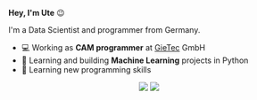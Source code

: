 **Hey, I'm Ute** :wink:

I'm a Data Scientist and programmer from Germany.

- :computer: Working as **CAM programmer** at [GieTec](https://gie-tec.de/) GmbH
- :book: Learning and building **Machine Learning** projects in Python
- :horse_racing: Learning new programming skills
<div align=center>
    <a href="https://www.xing.com/profile/Ute_Dirks2/cv"><img src="https://img.shields.io/badge/-contact-006567?logo=xing&logoColor=white" /></a>
    <a href="https://www.linkedin.com/in/ute-dirks/"><img src="https://img.shields.io/badge/-contact-0077B5?logo=linkedin&logoColor=white" /></a>
</div>


